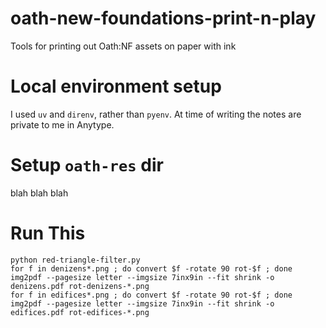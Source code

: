 # oath-new-foundations-print-n-play
Tools for printing out Oath:NF assets on paper with ink

# Local environment setup
I used `uv` and `direnv`, rather than `pyenv`. At time of writing the notes are private to me in Anytype. 

# Setup `oath-res` dir

blah blah blah

# Run This

```
python red-triangle-filter.py 
for f in denizens*.png ; do convert $f -rotate 90 rot-$f ; done
img2pdf --pagesize letter --imgsize 7inx9in --fit shrink -o denizens.pdf rot-denizens-*.png
for f in edifices*.png ; do convert $f -rotate 90 rot-$f ; done
img2pdf --pagesize letter --imgsize 7inx9in --fit shrink -o edifices.pdf rot-edifices-*.png
```
